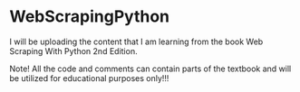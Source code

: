# WebScrapingPython
I will be uploading the content that I am learning from the book Web Scraping With Python 2nd Edition. 

Note! All the code and comments can contain parts of the textbook and will be utilized for educational purposes only!!!

